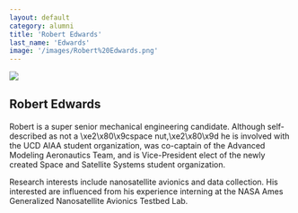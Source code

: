 ```yaml
---
layout: default
category: alumni
title: 'Robert Edwards'
last_name: 'Edwards'
image: '/images/Robert%20Edwards.png'
---
```


<img src="{{ page.image }}">

<h2 class="team-title">Robert Edwards</h2>
<h4 class="team-position"></h4>
<p>Robert is a super senior mechanical engineering candidate.  Although self-described as not a \xe2\x80\x9cspace nut,\xe2\x80\x9d he is involved with the UCD AIAA student organization, was co-captain of the Advanced Modeling Aeronautics Team, and is Vice-President elect of the newly created Space and Satellite Systems student organization.  </p>
<p>Research interests include nanosatellite avionics and data collection. His interested are influenced from his experience interning at the NASA Ames Generalized Nanosatellite Avionics Testbed Lab.</p>
<ul class="team-member-other-info"></ul>
